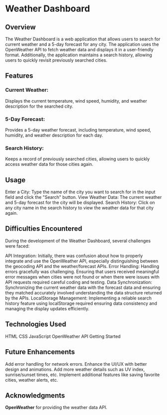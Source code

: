 # Weather Dashboard

## Overview
The Weather Dashboard is a web application that allows users to search for current weather and a 5-day forecast for any city. The application uses the OpenWeather API to fetch weather data and displays it in a user-friendly format. Additionally, the application maintains a search history, allowing users to quickly revisit previously searched cities.

## Features

### Current Weather: 
 Displays the current temperature, wind speed, humidity, and weather description for the searched city.
### 5-Day Forecast: 
Provides a 5-day weather forecast, including temperature, wind speed, humidity, and weather description for each day.
### Search History: 
Keeps a record of previously searched cities, allowing users to quickly access weather data for those cities again.

## Usage
Enter a City: Type the name of the city you want to search for in the input field and click the "Search" button.
View Weather Data: The current weather and 5-day forecast for the city will be displayed.
Search History: Click on any city name in the search history to view the weather data for that city again.

## Difficulties Encountered

During the development of the Weather Dashboard, several challenges were faced:

API Integration: Initially, there was confusion about how to properly integrate and use the OpenWeather API, especially distinguishing between the geocoding API and the weather/forecast APIs.
Error Handling: Handling errors gracefully was challenging. Ensuring that users received meaningful error messages when cities were not found or when there were issues with API requests required careful coding and testing.
Data Synchronization: Synchronizing the current weather data with the forecast data and ensuring they matched accurately involved understanding the data structure returned by the APIs.
LocalStorage Management: Implementing a reliable search history feature using localStorage required ensuring data consistency and managing the display updates efficiently.

## Technologies Used
HTML
CSS
JavaScript
OpenWeather API
Getting Started

## Future Enhancements
Add error handling for network errors.
Enhance the UI/UX with better design and animations.
Add more weather details such as UV index, sunrise/sunset times, etc.
Implement additional features like saving favorite cities, weather alerts, etc.

## Acknowledgments
**OpenWeather** for providing the weather data API.
